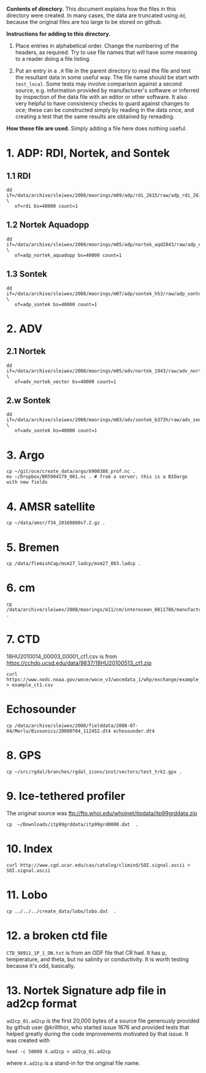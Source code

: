 **Contents of directory.** This document explains how the files in this
directory were created.  In many cases, the data are truncated using `dd`,
because the original files are too large to be stored on github.

**Instructions for adding to this directory.** 

1. Place entries in alphabetical order. Change the numbering of the headers, as
   required. Try to use file names that will have some meaning to a reader
doing a file listing. 

2. Put an entry in a `.R` file in the parent directory to read the file and
   test the resultant data in some useful way. The file name should be start
with `test_local`.  Some tests may involve comparison against a second source,
e.g. information provided by manufacturer's software or inferred by inspection
of the data file with an editor or other software.  It also very helpful to
have consistency checks to guard against changes to oce; these can be
constructed simply by reading in the data once, and creating a test that the
same results are obtained by rereading.

**How these file are used.** Simply adding a file here does nothing useful.  

# 1. ADP: RDI, Nortek, and Sontek

## 1.1 RDI
```
dd if=/data/archive/sleiwex/2008/moorings/m09/adp/rdi_2615/raw/adp_rdi_2615.000 \
   of=rdi bs=40000 count=1
```

## 1.2 Nortek Aquadopp
```
dd if=/data/archive/sleiwex/2008/moorings/m05/adp/nortek_aqd2843/raw/adp_nortek_aqd2843.prf \
   of=adp_nortek_aquadopp bs=40000 count=1
```

## 1.3 Sontek
```
dd if=/data/archive/sleiwex/2008/moorings/m07/adp/sontek_h53/raw/adp_sontek_h53.adp \
   of=adp_sontek bs=40000 count=1
```



# 2. ADV

## 2.1 Nortek

```
dd if=/data/archive/sleiwex/2008/moorings/m05/adv/nortek_1943/raw/adv_nortek_1943.vec \
   of=adv_nortek_vector bs=40000 count=1
```

## 2.w Sontek

```
dd if=/data/archive/sleiwex/2008/moorings/m03/adv/sontek_b373h/raw/adv_sontek_b373h.adr \
   of=adv_sontek bs=40000 count=1
```



# 3. Argo

```
cp ~/git/oce/create_data/argo/6900388_prof.nc .
mv ~/Dropbox/BR5904179_001.nc . # from a server; this is a BIOargo with new fields
```


# 4. AMSR satellite

```
cp ~/data/amsr/f34_20160808v7.2.gz .
```


# 5. Bremen

```
cp /data/flemishCap/msm27_ladcp/msm27_003.ladcp .
```


# 6. cm

```
cp /data/archive/sleiwex/2008/moorings/m11/cm/interocean_0811786/manufacturer/cm_interocean_0811786.s4a.tab .
```

# 7. CTD

18HU2010014_00003_00001_ct1.csv is from https://cchdo.ucsd.edu/data/9837/18HU20100513_ct1.zip


```
curl https://www.nodc.noaa.gov/woce/woce_v3/wocedata_1/whp/exchange/example_ct1.csv > example_ct1.csv
```


# Echosounder

```
cp /data/archive/sleiwex/2008/fielddata/2008-07-04/Merlu/Biosonics/20080704_112452.dt4 echosounder.dt4
```

# 8. GPS

```
cp ~/src/rgdal/branches/rgdal_iconv/inst/vectors/test_trk2.gpx .
```

# 9. Ice-tethered profiler
The original source was ftp://ftp.whoi.edu/whoinet/itpdata/itp99grddata.zip
```
cp  ~/Downloads/itp99grddata/itp99grd0000.dat  .
```

# 10. Index

```
curl http://www.cgd.ucar.edu/cas/catalog/climind/SOI.signal.ascii > SOI.signal.ascii
```

# 11. Lobo

```
cp ../../../create_data/lobo/lobo.dat  .
```

# 12. a broken ctd file

`CTD_98911_1P_1_DN.txt` is from an ODF file that CR had. It has p, temperature,
and theta, but no salinity or conductivity. It is worth testing because it's
odd, basically.

# 13. Nortek Signature adp file in ad2cp format

`ad2cp_01.ad2cp` is the first 20,000 bytes of a source file generously provided
by github user @krillthor, who started issue 1676 and provided tests that
helped greatly during the code improvements motivated by that issue.  It was
created with

```
head -c 50000 X.ad2cp > ad2cp_01.ad2cp
```

where `X.ad2cp` is a stand-in for the original file name.


